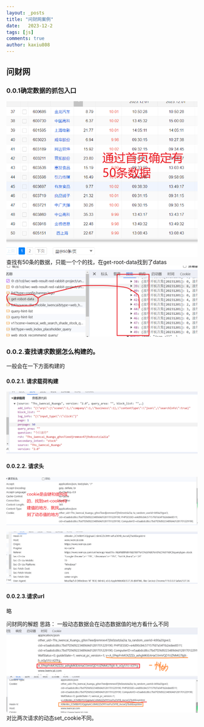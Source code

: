 ```yaml
---
layout: _posts
title: "问财网案例"
date:   2023-12-2
tags: [js]
comments: true
author: kaxiu808  
---
```


## 问财网

### 0.0.1确定数据的抓包入口

![输入图片说明](/imgs/2023-12-02/IFbtyaHBPXB1uiDU.png)
查找有50条的数据，只能一个个的找，在get-root-data找到了datas
![get_datas](/imgs/2023-12-02/zo7pSraejCSE5L8M.png)
### 0.0.2.查找请求数据怎么构建的。
一般会在一下方面构建的
#### 0.0.2.1. 请求载荷构建
![输入图片说明](/imgs/2023-12-03/qwpMO6IF5YDuN6MV.png)
#### 0.0.2.2. 请求头
![set_cookie构建动态值的地方](/imgs/2023-12-03/DJT3iGzcNtuTUoQm.png)

![输入图片说明](/imgs/2023-12-03/U4op01EgTkpc82jx.png)
####  0.0.2.3.请求url
略

问财网的解题
思路：
一般动态数据会在动态数据值的地方看什么不同
![输入图片说明](/imgs/2023-12-03/stW6ekL0ebaUA7bE.png)
![输入图片说明](/imgs/2023-12-03/Bjtesyutym6Onvpy.png)
对比两次请求的动态set_cookie不同。


<!--stackedit_data:
eyJoaXN0b3J5IjpbLTEzMTk5MTEyLDgxMjExMzMzMV19
-->
